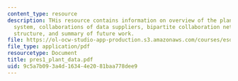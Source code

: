 ```yaml
---
content_type: resource
description: THis resource contains information on overview of the planetary data
  system, collaborations of data suppliers, bipartite collaboration network, component
  structure, and summary of future work.
file: https://ol-ocw-studio-app-production.s3.amazonaws.com/courses/esd-342-advanced-system-architecture-spring-2006/9c5a7b093a4d16344e2081baa778dee9_pres1_plant_data.pdf
file_type: application/pdf
resourcetype: Document
title: pres1_plant_data.pdf
uid: 9c5a7b09-3a4d-1634-4e20-81baa778dee9
---
```

